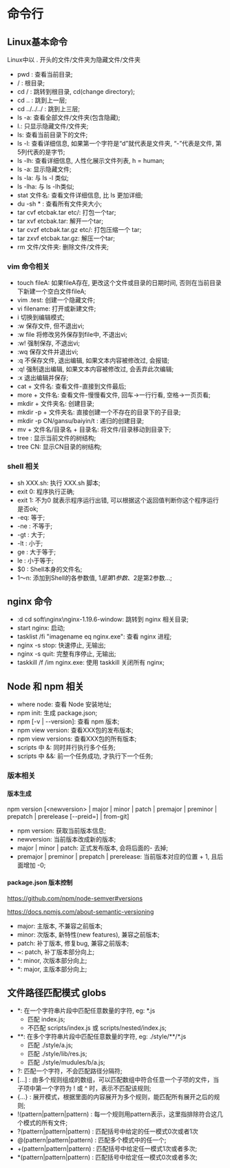 # 命令行
## Linux基本命令
Linux中以 . 开头的文件/文件夹为隐藏文件/文件夹
- pwd : 查看当前目录;
- / : 根目录;
- cd / : 跳转到根目录, cd(change directory);
- cd .. : 跳到上一层;
- cd ../../../ : 跳到上三层;
- ls -a: 查看全部文件/文件夹(包含隐藏);
- l.: 只显示隐藏文件/文件夹;
- ls: 查看当前目录下的文件;
- ls -l: 查看详细信息, 如果第一个字符是“d”就代表是文件夹, “-”代表是文件, 第5列代表的是字节;
- ls -lh: 查看详细信息, 人性化展示文件列表, h = human;
- ls -a: 显示隐藏文件;
- ls -la: 与 ls -l 类似;
- ls -lha: 与 ls -lh类似;
- stat 文件名: 查看文件详细信息, 比 ls 更加详细;
- du -sh * :  查看所有文件夹大小;
- tar cvf etcbak.tar etc/:   打包一个tar;
- tar xvf etcbak.tar: 解开一个tar;
- tar cvzf etcbak.tar.gz etc/:  打包压缩一个 tar;
- tar zxvf etcbak.tar.gz:   解压一个tar;
- rm 文件/文件夹: 删除文件/文件夹;

### vim 命令相关
- touch fileA: 如果fileA存在, 更改这个文件或目录的日期时间, 否则在当前目录下新建一个空白文件fileA;
- vim .test: 创建一个隐藏文件;
- vi filename: 打开或新建文件;
- i  切换到编辑模式;
- :w  保存文件, 但不退出vi;
- :w file  将修改另外保存到file中, 不退出vi;
- :w!  强制保存, 不退出vi;
- :wq  保存文件并退出vi;
- :q  不保存文件, 退出编辑, 如果文本内容被修改过, 会报错;
- :q!  强制退出编辑, 如果文本内容被修改过, 会丢弃此次编辑;
- :x  退出编辑并保存;
- cat + 文件名: 查看文件-直接到文件最后;
- more + 文件名: 查看文件-慢慢看文件, 回车->一行行看, 空格->一页页看;
- mkdir + 文件夹名: 创建目录;
- mkdir -p + 文件夹名: 直接创建一个不存在的目录下的子目录;
- mkdir -p CN/gansu/baiyin/t : 递归的创建目录;
- mv + 文件名/目录名 + 目录名: 将文件/目录移动到目录下;
- tree : 显示当前文件的树结构;
- tree CN: 显示CN目录的树结构;

### shell 相关
- sh XXX.sh: 执行 XXX.sh 脚本;
- exit 0: 程序执行正确;
- exit 1: 不为0 就表示程序运行出错, 可以根据这个返回值判断你这个程序运行是否ok;
- -eq: 等于;
- -ne : 不等于;
- -gt : 大于;
- -lt : 小于;
- ge : 大于等于;
- le : 小于等于;
- $0 : Shell本身的文件名;
- $1～$n: 添加到Shell的各参数值, $1是第1参数、$2是第2参数…; 

## nginx 命令
- :d cd soft\nginx\nginx-1.19.6-window: 跳转到 nginx 相关目录;
- start nginx: 启动;
- tasklist /fi "imagename eq nginx.exe": 查看 nginx 进程;
- nginx -s stop: 快速停止, 无输出;
- nginx -s quit: 完整有序停止, 无输出;
- taskkill /f /im nginx.exe: 使用 taskkill 关闭所有 nginx;


## Node 和 npm 相关
- where node: 查看 Node 安装地址;
- npm init: 生成 package.json;
- npm [-v | --version]: 查看 npm 版本;
- npm view <pkg> version: 查看XXX包的发布版本;
- npm view <pkg> versions: 查看XXX包的所有版本;
- scripts 中 &: 同时并行执行多个任务;
- scripts 中 &&: 前一个任务成功, 才执行下一个任务;

### 版本相关
#### 版本生成
npm version [\<newversion> | major | minor | patch | premajor | preminor | prepatch | prerelease [--preid=<prerelease-id>] | from-git]
- npm version: 获取当前版本信息;
- newversion: 当前版本改成新的版本;
- major | minor | patch: 正式发布版本, 会将后面的- 去掉;
- premajor | preminor | prepatch | prerelease: 当前版本对应的位置 + 1, 且后面增加 -0;

#### package.json 版本控制
<https://github.com/npm/node-semver#versions>

<https://docs.npmjs.com/about-semantic-versioning>
- major: 主版本, 不兼容之前版本;
- minor: 次版本, 新特性(new features), 兼容之前版本;
- patch: 补丁版本, 修复bug, 兼容之前版本;
- ~: patch, 补丁版本部分向上;
- ^: minor, 次版本部分向上;
- *: major, 主版本部分向上;

## 文件路径匹配模式 globs
- *: 在一个字符串片段中匹配任意数量的字符, eg: *.js
    - 匹配 index.js;
    - 不匹配 scripts/index.js 或 scripts/nested/index.js;
- \*\*: 在多个字符串片段中匹配任意数量的字符, eg: ./style/\*\*/*.js 
    - 匹配 ./style/a.js;
    - 匹配 ./style/lib/res.js;
    - 匹配 ./style/mudules/b/a.js;
- ?: 匹配一个字符，不会匹配路径分隔符;
- [...] : 由多个规则组成的数组，可以匹配数组中符合任意一个子项的文件，当子项中第一个字符为 ! 或 ^ 时，表示不匹配该规则;
- {...} : 展开模式，根据里面的内容展开为多个规则，能匹配所有展开之后的规则;
- !(pattern|pattern|pattern) : 每一个规则用pattern表示，这里指排除符合这几个模式的所有文件;
- ?(pattern|pattern|pattern) : 匹配括号中给定的任一模式0次或者1次
- @(pattern|pattern|pattern) : 匹配多个模式中的任一个;
- +(pattern|pattern|pattern) : 匹配括号中给定任一模式1次或者多次;
- *(pattern|pattern|pattern) : 匹配括号中给定任一模式0次或者多次;
